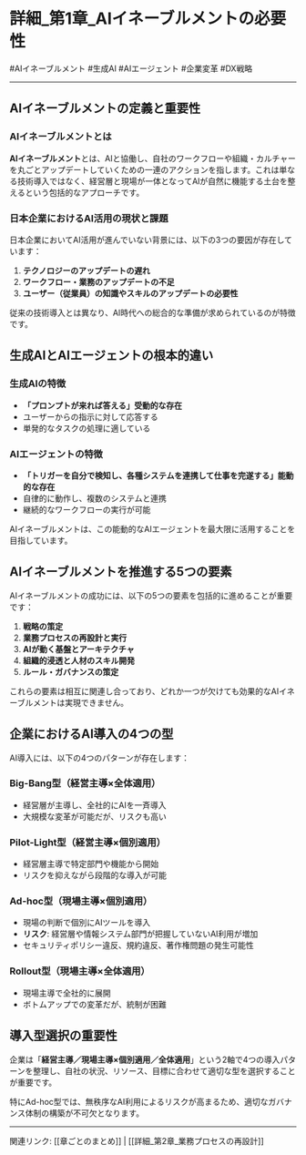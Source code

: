 # 詳細_第1章_AIイネーブルメントの必要性

#AIイネーブルメント #生成AI #AIエージェント #企業変革 #DX戦略

---

## AIイネーブルメントの定義と重要性

### AIイネーブルメントとは

**AIイネーブルメント**とは、AIと協働し、自社のワークフローや組織・カルチャーを丸ごとアップデートしていくための一連のアクションを指します。これは単なる技術導入ではなく、経営層と現場が一体となってAIが自然に機能する土台を整えるという包括的なアプローチです。

### 日本企業におけるAI活用の現状と課題

日本企業においてAI活用が進んでいない背景には、以下の3つの要因が存在しています：

1. **テクノロジーのアップデートの遅れ**
2. **ワークフロー・業務のアップデートの不足**
3. **ユーザー（従業員）の知識やスキルのアップデートの必要性**

従来の技術導入とは異なり、AI時代への総合的な準備が求められているのが特徴です。

## 生成AIとAIエージェントの根本的違い

### 生成AIの特徴
- **「プロンプトが来れば答える」受動的な存在**
- ユーザーからの指示に対して応答する
- 単発的なタスクの処理に適している

### AIエージェントの特徴
- **「トリガーを自分で検知し、各種システムを連携して仕事を完遂する」能動的な存在**
- 自律的に動作し、複数のシステムと連携
- 継続的なワークフローの実行が可能

AIイネーブルメントは、この能動的なAIエージェントを最大限に活用することを目指しています。

## AIイネーブルメントを推進する5つの要素

AIイネーブルメントの成功には、以下の5つの要素を包括的に進めることが重要です：

1. **戦略の策定**
2. **業務プロセスの再設計と実行**
3. **AIが動く基盤とアーキテクチャ**
4. **組織的浸透と人材のスキル開発**
5. **ルール・ガバナンスの策定**

これらの要素は相互に関連し合っており、どれか一つが欠けても効果的なAIイネーブルメントは実現できません。

## 企業におけるAI導入の4つの型

AI導入には、以下の4つのパターンが存在します：

### Big-Bang型（経営主導×全体適用）
- 経営層が主導し、全社的にAIを一斉導入
- 大規模な変革が可能だが、リスクも高い

### Pilot-Light型（経営主導×個別適用）
- 経営層主導で特定部門や機能から開始
- リスクを抑えながら段階的な導入が可能

### Ad-hoc型（現場主導×個別適用）
- 現場の判断で個別にAIツールを導入
- **リスク**: 経営層や情報システム部門が把握していないAI利用が増加
- セキュリティポリシー違反、規約違反、著作権問題の発生可能性

### Rollout型（現場主導×全体適用）
- 現場主導で全社的に展開
- ボトムアップでの変革だが、統制が困難

## 導入型選択の重要性

企業は「**経営主導／現場主導×個別適用／全体適用**」という2軸で4つの導入パターンを整理し、自社の状況、リソース、目標に合わせて適切な型を選択することが重要です。

特にAd-hoc型では、無秩序なAI利用によるリスクが高まるため、適切なガバナンス体制の構築が不可欠となります。

---

関連リンク: [[章ごとのまとめ]] | [[詳細_第2章_業務プロセスの再設計]]
